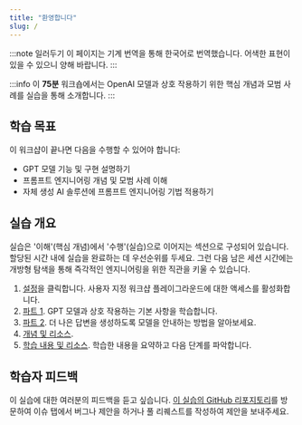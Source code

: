 ```yaml
---
title: "환영합니다"
slug: /
---
```


<head>
  <body className="navigation-with-keyboard ko" />
</head>

:::note 일러두기
이 페이지는 기계 번역을 통해 한국어로 번역했습니다. 어색한 표현이 있을 수 있으니 양해 바랍니다.
:::

:::info
이 **75분** 워크숍에서는 OpenAI 모델과 상호 작용하기 위한 핵심 개념과 모범 사례를 실습을 통해 소개합니다.
:::

## 학습 목표

이 워크샵이 끝나면 다음을 수행할 수 있어야 합니다:

- GPT 모델 기능 및 구현 설명하기
- 프롬프트 엔지니어링 개념 및 모범 사례 이해
- 자체 생성 AI 솔루션에 프롬프트 엔지니어링 기법 적용하기

## 실습 개요

실습은 '이해'(핵심 개념)에서 '수행'(실습)으로 이어지는 섹션으로 구성되어 있습니다. 할당된 시간 내에 실습을 완료하는 데 우선순위를 두세요. 그런 다음 남은 세션 시간에는 개방형 탐색을 통해 즉각적인 엔지니어링을 위한 직관을 키울 수 있습니다.

1. [설정](/setup)을 클릭합니다. 사용자 지정 워크샵 플레이그라운드에 대한 액세스를 활성화합니다.
2. [파트 1](/Part-1-labs/Basic-Prompting). GPT 모델과 상호 작용하는 기본 사항을 학습합니다.
3. [파트 2](/Part-2-labs/System-Message). 더 나은 답변을 생성하도록 모델을 안내하는 방법을 알아보세요.
4. [개념 및 리소스](/ai-models).
5. [학습 내용 및 리소스](/summary). 학습한 내용을 요약하고 다음 단계를 파악합니다.

## 학습자 피드백

이 실습에 대한 여러분의 피드백을 듣고 싶습니다. [이 실습의 GitHub 리포지토리](https://github.com/GitHub-Insight-ANZ-Lab/aiapp1day/)를 방문하여 이슈 탭에서 버그나 제안을 하거나 풀 리퀘스트를 작성하여 제안을 보내주세요.
